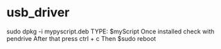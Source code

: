 # usb_driver
sudo dpkg -i mypyscript.deb
TYPE: $myScript
Once installed check with pendrive
After that press ctrl + c
Then $sudo reboot

